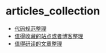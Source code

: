 # articles_collection

- [代码规范整理](https://github.com/ocarol/articles_collection/blob/master/Coding_Style_Guide.md)
- [值得收藏的站点或者博客整理](https://github.com/ocarol/articles_collection/blob/master/Sites%20And%20Blogs.md)
- [值得研读的文章整理](https://github.com/ocarol/articles_collection/blob/master/articles_collection.md)
